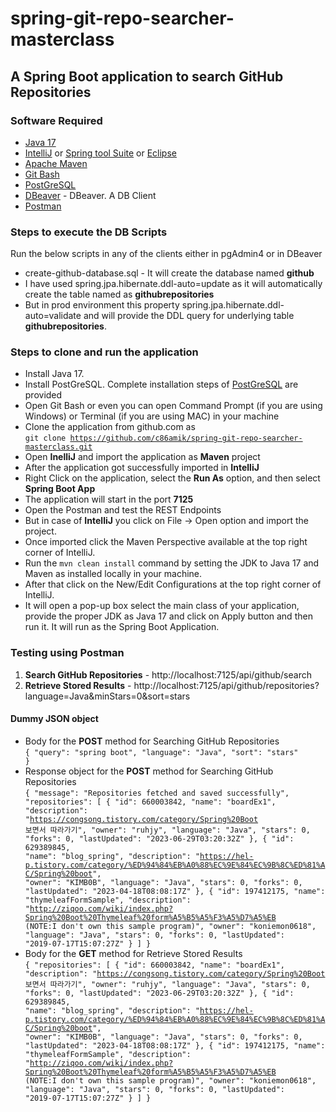 # spring-git-repo-searcher-masterclass

## A Spring Boot application to search GitHub Repositories

### Software Required
* [Java 17](https://www.openlogic.com/openjdk-downloads?page=0)
* [IntelliJ](https://www.jetbrains.com/idea/download/?section=windows) or [Spring tool Suite](https://spring.io/tools) or [Eclipse](https://www.eclipse.org/downloads/packages/)
* [Apache Maven](https://maven.apache.org/download.cgi)
* [Git Bash](https://git-scm.com/downloads)
* [PostGreSQL](https://www.postgresql.org/download/)
* [DBeaver](https://dbeaver.io/download/) - DBeaver. A DB Client
* [Postman](https://www.postman.com/downloads/)

### Steps to execute the DB Scripts
Run the below scripts in any of the clients either in pgAdmin4 or in DBeaver

* create-github-database.sql - It will create the database named <strong>github</strong>
* I have used spring.jpa.hibernate.ddl-auto=update as it will automatically create the table named as <strong>githubrepositories</strong>
* But in prod environment this property spring.jpa.hibernate.ddl-auto=validate and will provide the DDL query for underlying table <strong>githubrepositories</strong>.

### Steps to clone and run the application
* Install Java 17.
* Install PostGreSQL. Complete installation steps of [PostGreSQL](https://www.postgresql.org/download/windows/) are provided
* Open Git Bash or even you can open Command Prompt (if you are using Windows) or Terminal (if you are using MAC) in your machine
* Clone the application from github.com as   
  <code>git clone https://github.com/c86amik/spring-git-repo-searcher-masterclass.git</code>
* Open <strong>InelliJ</strong> and import the application as <strong>Maven</strong> project
* After the application got successfully imported in <strong>IntelliJ</strong>
* Right Click on the application, select the <strong>Run As</strong> option, and then select <strong>Spring Boot App</strong>
* The application will start in the port <strong>7125</strong>
* Open the Postman and test the REST Endpoints
* But in case of <strong>IntelliJ</strong> you click on File -> Open option and import the project.
* Once imported click the Maven Perspective available at the top right corner of IntelliJ.
* Run the <code>mvn clean install</code> command by setting the JDK to Java 17 and Maven as installed locally in your machine.
* After that click on the New/Edit Configurations at the top right corner of IntelliJ.
* It will open a pop-up box select the main class of your application, provide the proper JDK as Java 17 and click on Apply button and then run it. It will run as the Spring Boot Application.

### Testing using Postman
<ol>
<li><strong>Search GitHub Repositories</strong> - http://localhost:7125/api/github/search</li>
<li><strong>Retrieve Stored Results</strong> - http://localhost:7125/api/github/repositories?language=Java&minStars=0&sort=stars</li>
</ol>

#### Dummy JSON object
* Body for the <strong>POST</strong> method for Searching GitHub Repositories  
  <code>{
  "query": "spring boot",
  "language": "Java",
  "sort": "stars"
  }</code>
* Response object for the <strong>POST</strong> method for Searching GitHub Repositories  
  <code>{
  "message": "Repositories fetched and saved successfully",
  "repositories": [
  {
  "id": 660003842,
  "name": "boardEx1",
  "description": "https://congsong.tistory.com/category/Spring%20Boot 보면서 따라가기",
  "owner": "ruhjy",
  "language": "Java",
  "stars": 0,
  "forks": 0,
  "lastUpdated": "2023-06-29T03:20:32Z"
  },
  {
  "id": 629389845,
  "name": "blog_spring",
  "description": "https://hel-p.tistory.com/category/%ED%94%84%EB%A0%88%EC%9E%84%EC%9B%8C%ED%81%AC/Spring%20boot",
  "owner": "KIMB0B",
  "language": "Java",
  "stars": 0,
  "forks": 0,
  "lastUpdated": "2023-04-18T08:08:17Z"
  },
  {
  "id": 197412175,
  "name": "thymeleafFormSample",
  "description": "http://ziqoo.com/wiki/index.php?Spring%20Boot%20Thymeleaf%20form%A5%B5%A5%F3%A5%D7%A5%EB (NOTE:I don't own this sample program)",
  "owner": "koniemon0618",
  "language": "Java",
  "stars": 0,
  "forks": 0,
  "lastUpdated": "2019-07-17T15:07:27Z"
  }
  ]
  }</code>
* Body for the <strong>GET</strong> method for Retrieve Stored Results  
  <code>{
  "repositories": [
  {
  "id": 660003842,
  "name": "boardEx1",
  "description": "https://congsong.tistory.com/category/Spring%20Boot 보면서 따라가기",
  "owner": "ruhjy",
  "language": "Java",
  "stars": 0,
  "forks": 0,
  "lastUpdated": "2023-06-29T03:20:32Z"
  },
  {
  "id": 629389845,
  "name": "blog_spring",
  "description": "https://hel-p.tistory.com/category/%ED%94%84%EB%A0%88%EC%9E%84%EC%9B%8C%ED%81%AC/Spring%20boot",
  "owner": "KIMB0B",
  "language": "Java",
  "stars": 0,
  "forks": 0,
  "lastUpdated": "2023-04-18T08:08:17Z"
  },
  {
  "id": 197412175,
  "name": "thymeleafFormSample",
  "description": "http://ziqoo.com/wiki/index.php?Spring%20Boot%20Thymeleaf%20form%A5%B5%A5%F3%A5%D7%A5%EB (NOTE:I don't own this sample program)",
  "owner": "koniemon0618",
  "language": "Java",
  "stars": 0,
  "forks": 0,
  "lastUpdated": "2019-07-17T15:07:27Z"
  }
  ]
  }</code>
